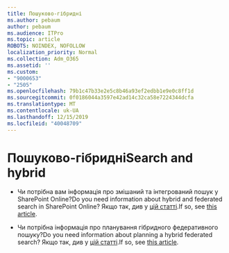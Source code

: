 ```yaml
---
title: Пошуково-гібридні
ms.author: pebaum
author: pebaum
ms.audience: ITPro
ms.topic: article
ROBOTS: NOINDEX, NOFOLLOW
localization_priority: Normal
ms.collection: Adm_O365
ms.assetid: ''
ms.custom:
- "9000653"
- "2505"
ms.openlocfilehash: 79b1c47b33e2e5c8b46a93ef2edbb1e9e0c8ff1d
ms.sourcegitcommit: 0f0186044a3597e42ad14c32ca58e7224344dcfa
ms.translationtype: MT
ms.contentlocale: uk-UA
ms.lasthandoff: 12/15/2019
ms.locfileid: "40048709"
---
```

# <a name="search-and-hybrid"></a><span data-ttu-id="1bc35-102">Пошуково-гібридні</span><span class="sxs-lookup"><span data-stu-id="1bc35-102">Search and hybrid</span></span>

- <span data-ttu-id="1bc35-103">Чи потрібна вам інформація про змішаний та інтегрований пошук у SharePoint Online?</span><span class="sxs-lookup"><span data-stu-id="1bc35-103">Do you need information about hybrid and federated search in SharePoint Online?</span></span> <span data-ttu-id="1bc35-104">Якщо так, див у [цій статті](https://docs.microsoft.com/sharepoint/hybrid/hybrid-search-in-sharepoint).</span><span class="sxs-lookup"><span data-stu-id="1bc35-104">If so, see [this article](https://docs.microsoft.com/sharepoint/hybrid/hybrid-search-in-sharepoint).</span></span>

- <span data-ttu-id="1bc35-105">Чи потрібна інформація про планування гібридного федеративного пошуку?</span><span class="sxs-lookup"><span data-stu-id="1bc35-105">Do you need information about planning a hybrid federated search?</span></span>  <span data-ttu-id="1bc35-106">Якщо так, див у [цій статті](https://docs.microsoft.com/sharepoint/hybrid/plan-hybrid-federated-search).</span><span class="sxs-lookup"><span data-stu-id="1bc35-106">If so, see [this article](https://docs.microsoft.com/sharepoint/hybrid/plan-hybrid-federated-search).</span></span>



